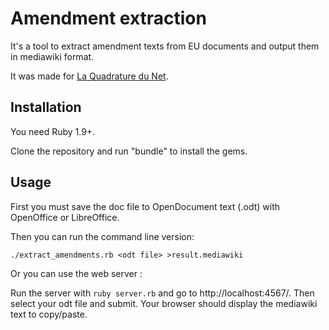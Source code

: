 Amendment extraction
====================

It's a tool to extract amendment texts from EU documents and output them in mediawiki format.

It was made for [La Quadrature du Net](http://www.laquadrature.net/).

Installation
------------

You need Ruby 1.9+.

Clone the repository and run "bundle" to install the gems.

Usage
-----

First you must save the doc file to OpenDocument text (.odt) with OpenOffice or LibreOffice.

Then you can run the command line version:

    ./extract_amendments.rb <odt file> >result.mediawiki


Or you can use the web server :

Run the server with `ruby server.rb` and go to http://localhost:4567/. Then select your odt file and submit. Your browser should display the mediawiki text to copy/paste.

